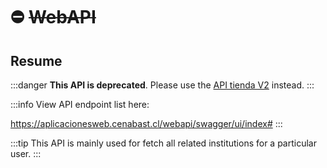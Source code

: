 # ⛔ ~~WebAPI~~

## Resume

:::danger
**This API is deprecated**. Please use the [API tienda V2](../tienda/tienda.md) instead.
:::

:::info
View API endpoint list here:

https://aplicacionesweb.cenabast.cl/webapi/swagger/ui/index#
:::

:::tip
This API is mainly used for fetch all related institutions for a particular user.
:::